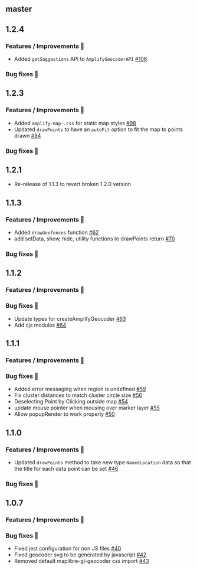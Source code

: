 ## master

## 1.2.4

### Features / Improvements 🚀

- Added `getSuggestions` API to `AmplifyGeocoderAPI` [#106](https://github.com/aws-amplify/maplibre-gl-js-amplify/pull/106)

### Bug fixes 🐛

## 1.2.3

### Features / Improvements 🚀

- Added `amplify-map-.css` for static map styles [#98](https://github.com/aws-amplify/maplibre-gl-js-amplify/pull/98)
- Updated `drawPoints` to have an `autoFit` option to fit the map to points drawn [#94](https://github.com/aws-amplify/maplibre-gl-js-amplify/pull/94)

### Bug fixes 🐛

## 1.2.1

- Re-release of 1.1.3 to revert broken 1.2.0 version

## 1.1.3

### Features / Improvements 🚀

- Added `drawGeofences` function [#62](https://github.com/aws-amplify/maplibre-gl-js-amplify/pull/62)
- add setData, show, hide, utility functions to drawPoints return [#70](https://github.com/aws-amplify/maplibre-gl-js-amplify/pull/70)

### Bug fixes 🐛

## 1.1.2

### Features / Improvements 🚀

### Bug fixes 🐛

- Update types for createAmplifyGeocoder [#63](https://github.com/aws-amplify/maplibre-gl-js-amplify/pull/63)
- Add cjs modules [#64](https://github.com/aws-amplify/maplibre-gl-js-amplify/pull/64)

## 1.1.1

### Features / Improvements 🚀

### Bug fixes 🐛

- Added error messaging when region is undefined [#59](https://github.com/aws-amplify/maplibre-gl-js-amplify/pull/59)
- Fix cluster distances to match cluster circle size [#56](https://github.com/aws-amplify/maplibre-gl-js-amplify/pull/56)
- Deselecting Point by Clicking outside map [#54](https://github.com/aws-amplify/maplibre-gl-js-amplify/pull/54)
- update mouse pointer when mousing over marker layer [#55](https://github.com/aws-amplify/maplibre-gl-js-amplify/pull/55)
- Allow popupRender to work properly [#50](https://github.com/aws-amplify/maplibre-gl-js-amplify/pull/50)

## 1.1.0

### Features / Improvements 🚀

- Updated `drawPoints` method to take new type `NamedLocation` data so that the title for each data point can be set [#46](https://github.com/aws-amplify/maplibre-gl-js-amplify/pull/46)

### Bug fixes 🐛

## 1.0.7

### Features / Improvements 🚀

### Bug fixes 🐛

- Fixed jest configuration for non JS files [#40](https://github.com/aws-amplify/maplibre-gl-js-amplify/pull/40)
- Fixed geocoder svg to be generated by javascript [#42](https://github.com/aws-amplify/maplibre-gl-js-amplify/pull/42)
- Removed default maplibre-gl-geocoder css import [#43](https://github.com/aws-amplify/maplibre-gl-js-amplify/pull/43)

